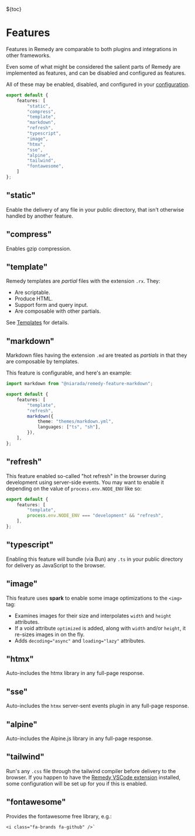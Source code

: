 ${toc}

# Features

Features in Remedy are comparable to both plugins and integrations in other frameworks.

Even some of what might be considered the salient parts of Remedy are implemented as features, and can
be disabled and configured as features.

All of these may be enabled, disabled, and configured in your [configuration](/configuration).

```ts
export default {
    features: [
        "static",
        "compress",
        "template",
        "markdown",
        "refresh",
        "typescript",
        "image",
        "htmx",
        "sse",
        "alpine",
        "tailwind",
        "fontawesome",
    ]
};
```


## "static"

Enable the delivery of any file in your public directory, that isn't otherwise handled by another feature.

## "compress"

Enables gzip compression.

## "template"

Remedy templates are *partial* files with the extension `.rx`.  They:

- Are scriptable.
- Produce HTML.
- Support form and query input.
- Are composable with other partials.

See [Templates](/templates) for details.

## "markdown"

Markdown files having the extension `.md` are treated as *partials* in that they are composable by templates.

This feature is configurable, and here's an example:

```ts
import markdown from "@niarada/remedy-feature-markdown";

export default {
    features: [
        "template",
        "refresh",
        markdown({
            theme: "themes/markdown.yml",
            languages: ["ts", "sh"],
        }),
    ],
};
```

## "refresh"

This feature enabled so-called "hot refresh" in the browser during development using server-side events.  You may want to enable it depending on the value of `process.env.NODE_ENV` like so:

```ts
export default {
    features: [
        "template",
        process.env.NODE_ENV === "development" && "refresh",
    ],
};
```

## "typescript"

Enabling this feature will bundle (via Bun) any `.ts` in your public directory for delivery as JavaScript to the browser.

## "image"

This feature uses **spark** to enable some image optimizations to the `<img>` tag:

- Examines images for their size and interpolates `width` and `height` attributes.
- If a void attribute `optimized` is added, along with `width` and/or `height`, it re-sizes images in on the fly.
- Adds `decoding="async"` and `loading="lazy"` attributes.

## "htmx"

Auto-includes the htmx library in any full-page response.

## "sse"

Auto-includes the `htmx` server-sent events plugin in any full-page response.

## "alpine"

Auto-includes the Alpine.js library in any full-page response.

## "tailwind"

Run's any `.css` file through the tailwind compiler before delivery to the browser.  If you happen to have the [Remedy VSCode extension](/editorsupport) installed, some configuration will be set up for you if this is enabled.

## "fontawesome"

Provides the fontawesome free library, e.g.:

```rx
<i class="fa-brands fa-github" />`
```
